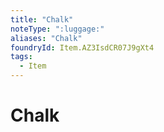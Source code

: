```yaml
---
title: "Chalk"
noteType: ":luggage:"
aliases: "Chalk"
foundryId: Item.AZ3IsdCR07J9gXt4
tags:
  - Item
---
```


# Chalk
